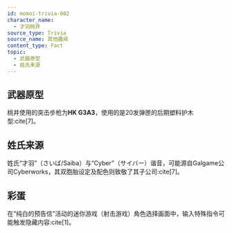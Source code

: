 ```yaml
---
id: momoi-trivia-002
character_name:
  - 才羽桃井
source_type: Trivia
source_name: 其他趣闻
content_type: Fact
topic:
  - 武器原型
  - 姓氏来源
---
```

## 武器原型
桃井使用的突击步枪为**HK G3A3**，使用的是20发弹匣的后期塑料护木型:cite[7]。

## 姓氏来源
姓氏“才羽”（さいば/Saiba）与“Cyber”（サイバー）谐音，可能源自Galgame公司Cyberworks，其双胞胎设定及配色则致敬了其子公司:cite[7]。

## 彩蛋
在“纯白的预告信”活动的迷你游戏（射击游戏）角色选择画面中，输入特殊指令可能触发隐藏内容:cite[1]。